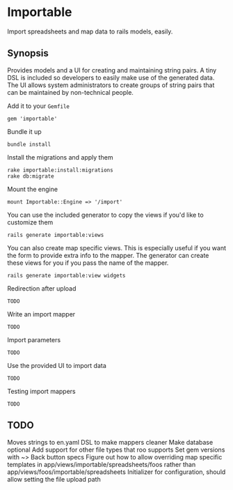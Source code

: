 # Importable #

Import spreadsheets and map data to rails models, easily.

## Synopsis ##

Provides models and a UI for creating and maintaining string pairs. A tiny DSL is included so developers to easily make use of the generated data. The UI allows system administrators to create groups of string pairs that can be maintained by non-technical people.

Add it to your `Gemfile`

    gem 'importable'

Bundle it up

    bundle install

Install the migrations and apply them

    rake importable:install:migrations
    rake db:migrate

Mount the engine

    mount Importable::Engine => '/import'

You can use the included generator to copy the views if you'd like to customize them

    rails generate importable:views

You can also create map specific views. This is especially useful if you want the form to provide extra info to the mapper. The generator can create these views for you if you pass the name of the mapper.

    rails generate importable:view widgets

Redirection after upload

    TODO

Write an import mapper

    TODO

Import parameters

    TODO

Use the provided UI to import data

    TODO

Testing import mappers

    TODO

## TODO ##

Moves strings to en.yaml
DSL to make mappers cleaner
Make database optional
Add support for other file types that roo supports
Set gem versions with ~>
Back button specs
Figure out how to allow overriding map specific templates in app/views/importable/spreadsheets/foos rather than app/views/foos/importable/spreadsheets
Initializer for configuration, should allow setting the file upload path
